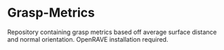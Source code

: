 # Grasp-Metrics

Repository containing grasp metrics based off average surface distance and normal orientation. OpenRAVE installation required.
